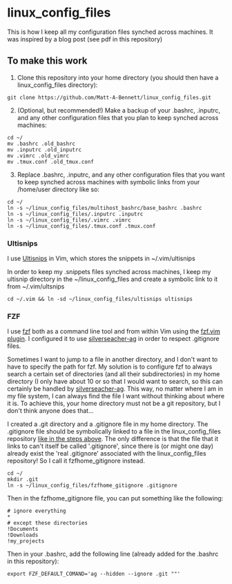 # linux_config_files

This is how I keep all my configuration files synched across machines. It was
inspired by a blog post (see pdf in this repository)

## To make this work

1) Clone this repository into your home directory (you should then have a
linux_config_files directory):

```shell
git clone https://github.com/Matt-A-Bennett/linux_config_files.git
```

2) (Optional, but recommended!) Make a backup of your .bashrc, .inputrc, and
any other configuration files that you plan to keep synched across machines:
```shell
cd ~/
mv .bashrc .old_bashrc
mv .inputrc .old_inputrc
mv .vimrc .old_vimrc
mv .tmux.conf .old_tmux.conf
```

3) Replace .bashrc, .inputrc, and any other configuration files that you want
to keep synched across machines with symbolic links from your /home/user
directory like so:

```shell
cd ~/
ln -s ~/linux_config_files/multihost_bashrc/base_bashrc .bashrc
ln -s ~/linux_config_files/.inputrc .inputrc
ln -s ~/linux_config_files/.vimrc .vimrc
ln -s ~/linux_config_files/.tmux.conf .tmux.conf
```

### Ultisnips
I use [Ultisnips](https://github.com/SirVer/ultisnips) in Vim, which stores the
snippets in ~/.vim/ultisnips 

In order to keep my .snippets files synched across machines, I keep my ultisnip
directory in the ~/linux_config_files and create a symbolic link to it from
~/.vim/ultsnips

```shell
cd ~/.vim && ln -sd ~/linux_config_files/ultisnips ultisnips
```
### FZF
I use [fzf](https://github.com/junegunn/fzf) both as a command line tool and
from within Vim using the [fzf.vim
plugin](https://github.com/junegunn/fzf.vim). I configured it to use
[silverseacher-ag](https://github.com/ggreer/the_silver_searcher) in order to
respect .gitignore files. 

Sometimes I want to jump to a file in another directory, and I don't want to
have to specify the path for fzf. My solution is to configure fzf to always
search a certain set of directories (and all their subdirectories) in my home
directory (I only have about 10 or so that I would want to search, so this can
certainly be handled by
[silverseacher-ag](https://github.com/ggreer/the_silver_searcher). This way, no
matter where I am in my file system, I can always find the file I want without
thinking about where it is. To achieve this, your home directory must not be a
git repository, but I don't think anyone does that...

I created a .git directory and a .gitignore file in my home directory. The
.gitignore file should be symbolically linked to a file in the
linux_config_files repository [like in the steps above](#to-make-this-work).
The only difference is that the file that it links to can't itself be called
'.gitignore', since there is (or might one day) already exist the 'real
.gitignore' associated with the linux_config_files repository! So I call it
fzfhome_gitignore instead.

```shell
cd ~/
mkdir .git
ln -s ~/linux_config_files/fzfhome_gitignore .gitignore
```

Then in the fzfhome_gitignore file, you can put something like the following:
```shell
# ignore everything
*
# except these directories
!Documents
!Downloads
!my_projects
```

Then in your .bashrc, add the following line (already added for the .bashrc in
this repository):
```shell
export FZF_DEFAULT_COMAND='ag --hidden --ignore .git ""'
```
